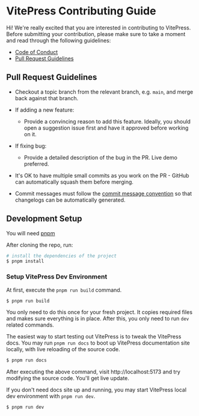 # VitePress Contributing Guide

Hi! We're really excited that you are interested in contributing to VitePress. Before submitting your contribution, please make sure to take a moment and read through the following guidelines:

- [Code of Conduct](https://github.com/vuejs/vue/blob/dev/.github/CODE_OF_CONDUCT.md)
- [Pull Request Guidelines](#pull-request-guidelines)

## Pull Request Guidelines

- Checkout a topic branch from the relevant branch, e.g. `main`, and merge back against that branch.

- If adding a new feature:

  - Provide a convincing reason to add this feature. Ideally, you should open a suggestion issue first and have it approved before working on it.

- If fixing bug:

  - Provide a detailed description of the bug in the PR. Live demo preferred.

- It's OK to have multiple small commits as you work on the PR - GitHub can automatically squash them before merging.

- Commit messages must follow the [commit message convention](./commit-convention.md) so that changelogs can be automatically generated.

## Development Setup

You will need [pnpm](https://pnpm.io)

After cloning the repo, run:

```bash
# install the dependencies of the project
$ pnpm install
```

### Setup VitePress Dev Environment

At first, execute the `pnpm run build` command.

```bash
$ pnpm run build
```

You only need to do this once for your fresh project. It copies required files and makes sure everything is in place. After this, you only need to run `dev` related commands.

The easiest way to start testing out VitePress is to tweak the VitePress docs. You may run `pnpm run docs` to boot up VitePress documentation site locally, with live reloading of the source code.

```bash
$ pnpm run docs
```

After executing the above command, visit http://localhost:5173 and try modifying the source code. You'll get live update.

If you don't need docs site up and running, you may start VitePress local dev environment with `pnpm run dev`.

```bash
$ pnpm run dev
```
